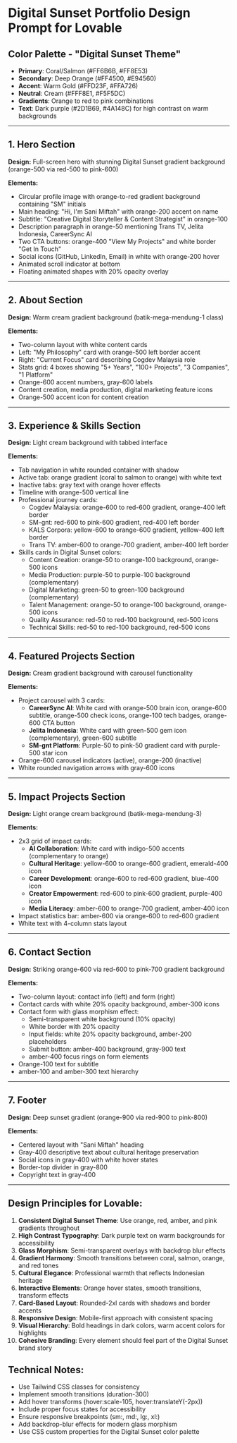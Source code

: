 # Digital Sunset Portfolio Design Prompt for Lovable

## Color Palette - "Digital Sunset Theme"
- **Primary**: Coral/Salmon (#FF6B6B, #FF8E53)
- **Secondary**: Deep Orange (#FF4500, #E94560) 
- **Accent**: Warm Gold (#FFD23F, #FFA726)
- **Neutral**: Cream (#FFF8E1, #F5F5DC)
- **Gradients**: Orange to red to pink combinations
- **Text**: Dark purple (#2D1B69, #4A148C) for high contrast on warm backgrounds

---

## 1. Hero Section
**Design:** Full-screen hero with stunning Digital Sunset gradient background (orange-500 via red-500 to pink-600)

**Elements:**
- Circular profile image with orange-to-red gradient background containing "SM" initials
- Main heading: "Hi, I'm Sani Miftah" with orange-200 accent on name
- Subtitle: "Creative Digital Storyteller & Content Strategist" in orange-100
- Description paragraph in orange-50 mentioning Trans TV, Jelita Indonesia, CareerSync AI
- Two CTA buttons: orange-400 "View My Projects" and white border "Get In Touch" 
- Social icons (GitHub, LinkedIn, Email) in white with orange-200 hover
- Animated scroll indicator at bottom
- Floating animated shapes with 20% opacity overlay

---

## 2. About Section
**Design:** Warm cream gradient background (batik-mega-mendung-1 class)

**Elements:**
- Two-column layout with white content cards
- Left: "My Philosophy" card with orange-500 left border accent
- Right: "Current Focus" card describing Cogdev Malaysia role
- Stats grid: 4 boxes showing "5+ Years", "100+ Projects", "3 Companies", "1 Platform"
- Orange-600 accent numbers, gray-600 labels
- Content creation, media production, digital marketing feature icons
- Orange-500 accent icon for content creation

---

## 3. Experience & Skills Section
**Design:** Light cream background with tabbed interface

**Elements:**
- Tab navigation in white rounded container with shadow
- Active tab: orange gradient (coral to salmon to orange) with white text
- Inactive tabs: gray text with orange hover effects
- Timeline with orange-500 vertical line
- Professional journey cards:
  - Cogdev Malaysia: orange-600 to red-600 gradient, orange-400 left border
  - SM-gnt: red-600 to pink-600 gradient, red-400 left border  
  - KALS Corpora: yellow-600 to orange-600 gradient, yellow-400 left border
  - Trans TV: amber-600 to orange-700 gradient, amber-400 left border
- Skills cards in Digital Sunset colors:
  - Content Creation: orange-50 to orange-100 background, orange-500 icons
  - Media Production: purple-50 to purple-100 background (complementary)
  - Digital Marketing: green-50 to green-100 background (complementary)
  - Talent Management: orange-50 to orange-100 background, orange-500 icons
  - Quality Assurance: red-50 to red-100 background, red-500 icons
  - Technical Skills: red-50 to red-100 background, red-500 icons

---

## 4. Featured Projects Section
**Design:** Cream gradient background with carousel functionality

**Elements:**
- Project carousel with 3 cards:
  - **CareerSync AI**: White card with orange-500 brain icon, orange-600 subtitle, orange-500 check icons, orange-100 tech badges, orange-600 CTA button
  - **Jelita Indonesia**: White card with green-500 gem icon (complementary), green-600 subtitle
  - **SM-gnt Platform**: Purple-50 to pink-50 gradient card with purple-500 star icon
- Orange-600 carousel indicators (active), orange-200 (inactive)
- White rounded navigation arrows with gray-600 icons

---

## 5. Impact Projects Section  
**Design:** Light orange cream background (batik-mega-mendung-3)

**Elements:**
- 2x3 grid of impact cards:
  - **AI Collaboration**: White card with indigo-500 accents (complementary to orange)
  - **Cultural Heritage**: yellow-600 to orange-600 gradient, emerald-400 icon
  - **Career Development**: orange-600 to red-600 gradient, blue-400 icon  
  - **Creator Empowerment**: red-600 to pink-600 gradient, purple-400 icon
  - **Media Literacy**: amber-600 to orange-700 gradient, amber-400 icon
- Impact statistics bar: amber-600 via orange-600 to red-600 gradient
- White text with 4-column stats layout

---

## 6. Contact Section
**Design:** Striking orange-600 via red-600 to pink-700 gradient background

**Elements:**
- Two-column layout: contact info (left) and form (right)
- Contact cards with white 20% opacity background, amber-300 icons
- Contact form with glass morphism effect:
  - Semi-transparent white background (10% opacity)
  - White border with 20% opacity
  - Input fields: white 20% opacity background, amber-200 placeholders
  - Submit button: amber-400 background, gray-900 text
  - amber-400 focus rings on form elements
- Orange-100 text for subtitle
- amber-100 and amber-300 text hierarchy

---

## 7. Footer
**Design:** Deep sunset gradient (orange-900 via red-900 to pink-800)

**Elements:**
- Centered layout with "Sani Miftah" heading
- Gray-400 descriptive text about cultural heritage preservation
- Social icons in gray-400 with white hover states
- Border-top divider in gray-800
- Copyright text in gray-400

---

## Design Principles for Lovable:

1. **Consistent Digital Sunset Theme**: Use orange, red, amber, and pink gradients throughout
2. **High Contrast Typography**: Dark purple text on warm backgrounds for accessibility  
3. **Glass Morphism**: Semi-transparent overlays with backdrop blur effects
4. **Gradient Harmony**: Smooth transitions between coral, salmon, orange, and red tones
5. **Cultural Elegance**: Professional warmth that reflects Indonesian heritage
6. **Interactive Elements**: Orange hover states, smooth transitions, transform effects
7. **Card-Based Layout**: Rounded-2xl cards with shadows and border accents
8. **Responsive Design**: Mobile-first approach with consistent spacing
9. **Visual Hierarchy**: Bold headings in dark colors, warm accent colors for highlights
10. **Cohesive Branding**: Every element should feel part of the Digital Sunset brand story

## Technical Notes:
- Use Tailwind CSS classes for consistency
- Implement smooth transitions (duration-300)
- Add hover transforms (hover:scale-105, hover:translateY(-2px))
- Include proper focus states for accessibility
- Ensure responsive breakpoints (sm:, md:, lg:, xl:)
- Add backdrop-blur effects for modern glass morphism
- Use CSS custom properties for the Digital Sunset color palette

